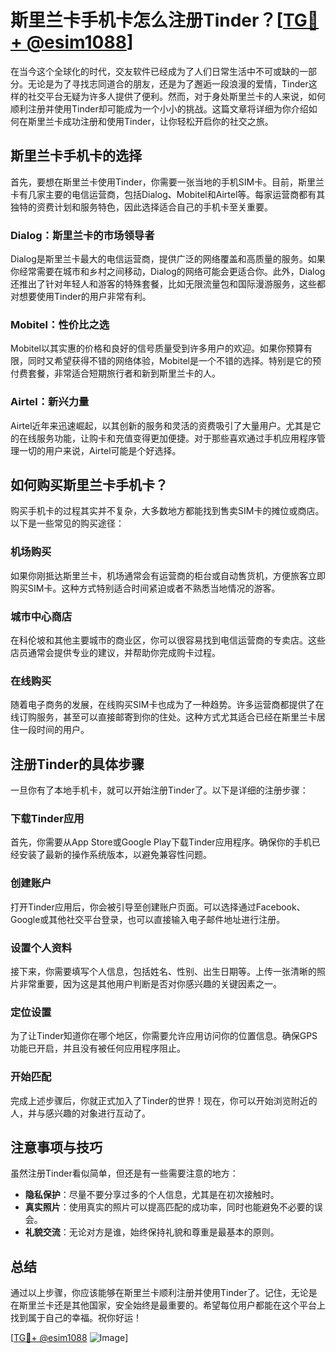 # 斯里兰卡手机卡怎么注册Tinder？[[TG💪+ @esim1088](https://t.me/s/esim1088)]

在当今这个全球化的时代，交友软件已经成为了人们日常生活中不可或缺的一部分。无论是为了寻找志同道合的朋友，还是为了邂逅一段浪漫的爱情，Tinder这样的社交平台无疑为许多人提供了便利。然而，对于身处斯里兰卡的人来说，如何顺利注册并使用Tinder却可能成为一个小小的挑战。这篇文章将详细为你介绍如何在斯里兰卡成功注册和使用Tinder，让你轻松开启你的社交之旅。

## 斯里兰卡手机卡的选择

首先，要想在斯里兰卡使用Tinder，你需要一张当地的手机SIM卡。目前，斯里兰卡有几家主要的电信运营商，包括Dialog、Mobitel和Airtel等。每家运营商都有其独特的资费计划和服务特色，因此选择适合自己的手机卡至关重要。

### Dialog：斯里兰卡的市场领导者

Dialog是斯里兰卡最大的电信运营商，提供广泛的网络覆盖和高质量的服务。如果你经常需要在城市和乡村之间移动，Dialog的网络可能会更适合你。此外，Dialog还推出了针对年轻人和游客的特殊套餐，比如无限流量包和国际漫游服务，这些都对想要使用Tinder的用户非常有利。

### Mobitel：性价比之选

Mobitel以其实惠的价格和良好的信号质量受到许多用户的欢迎。如果你预算有限，同时又希望获得不错的网络体验，Mobitel是一个不错的选择。特别是它的预付费套餐，非常适合短期旅行者和新到斯里兰卡的人。

### Airtel：新兴力量

Airtel近年来迅速崛起，以其创新的服务和灵活的资费吸引了大量用户。尤其是它的在线服务功能，让购卡和充值变得更加便捷。对于那些喜欢通过手机应用程序管理一切的用户来说，Airtel可能是个好选择。

## 如何购买斯里兰卡手机卡？

购买手机卡的过程其实并不复杂，大多数地方都能找到售卖SIM卡的摊位或商店。以下是一些常见的购买途径：

### 机场购买

如果你刚抵达斯里兰卡，机场通常会有运营商的柜台或自动售货机，方便旅客立即购买SIM卡。这种方式特别适合时间紧迫或者不熟悉当地情况的游客。

### 城市中心商店

在科伦坡和其他主要城市的商业区，你可以很容易找到电信运营商的专卖店。这些店员通常会提供专业的建议，并帮助你完成购卡过程。

### 在线购买

随着电子商务的发展，在线购买SIM卡也成为了一种趋势。许多运营商都提供了在线订购服务，甚至可以直接邮寄到你的住处。这种方式尤其适合已经在斯里兰卡居住一段时间的用户。

## 注册Tinder的具体步骤

一旦你有了本地手机卡，就可以开始注册Tinder了。以下是详细的注册步骤：

### 下载Tinder应用

首先，你需要从App Store或Google Play下载Tinder应用程序。确保你的手机已经安装了最新的操作系统版本，以避免兼容性问题。

### 创建账户

打开Tinder应用后，你会被引导至创建账户页面。可以选择通过Facebook、Google或其他社交平台登录，也可以直接输入电子邮件地址进行注册。

### 设置个人资料

接下来，你需要填写个人信息，包括姓名、性别、出生日期等。上传一张清晰的照片非常重要，因为这是其他用户判断是否对你感兴趣的关键因素之一。

### 定位设置

为了让Tinder知道你在哪个地区，你需要允许应用访问你的位置信息。确保GPS功能已开启，并且没有被任何应用程序阻止。

### 开始匹配

完成上述步骤后，你就正式加入了Tinder的世界！现在，你可以开始浏览附近的人，并与感兴趣的对象进行互动了。

## 注意事项与技巧

虽然注册Tinder看似简单，但还是有一些需要注意的地方：

- **隐私保护**：尽量不要分享过多的个人信息，尤其是在初次接触时。
- **真实照片**：使用真实的照片可以提高匹配的成功率，同时也能避免不必要的误会。
- **礼貌交流**：无论对方是谁，始终保持礼貌和尊重是最基本的原则。

## 总结

通过以上步骤，你应该能够在斯里兰卡顺利注册并使用Tinder了。记住，无论是在斯里兰卡还是其他国家，安全始终是最重要的。希望每位用户都能在这个平台上找到属于自己的幸福。祝你好运！

[[TG💪+ @esim1088](https://t.me/s/esim1088) ![Image](https://i.postimg.cc/4NQfJmqS/Snipaste-2025-05-13-00-14-12.png)]